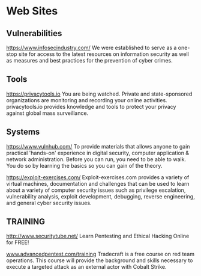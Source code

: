 # Web Sites

## Vulnerabilities
https://www.infosecindustry.com/
We were established to serve as a one-stop site for access to the latest resources on information security as well as measures and best practices for the prevention of cyber crimes.

## Tools
https://privacytools.io
You are being watched. Private and state-sponsored organizations are monitoring and recording your online activities. privacytools.io provides knowledge and tools to protect your privacy against global mass surveillance.

## Systems
https://www.vulnhub.com/
To provide materials that allows anyone to gain practical 'hands-on' experience in digital security, computer application & network administration. Before you can run, you need to be able to walk. You do so by learning the basics so you can gain of the theory. 

https://exploit-exercises.com/
Exploit-exercises.com provides a variety of virtual machines, documentation and challenges that can be used to learn about a variety of computer security issues such as privilege escalation, vulnerability analysis, exploit development, debugging, reverse engineering, and general cyber security issues. 

## TRAINING
http://www.securitytube.net/
Learn Pentesting and Ethical Hacking Online for FREE!

www.advancedpentest.com/training
Tradecraft is a free course on red team operations. This course will provide the background and skills necessary to execute a targeted attack as an external actor with Cobalt Strike.

